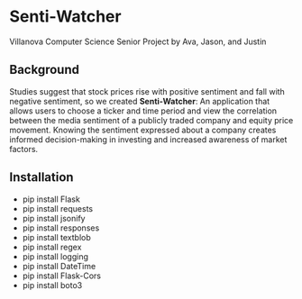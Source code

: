 # Senti-Watcher
Villanova Computer Science Senior Project by Ava, Jason, and Justin

## Background 
Studies suggest that stock prices rise with positive sentiment and fall with negative sentiment, so we created **Senti-Watcher**: An application that allows users to choose a ticker and time period and view the correlation between the media sentiment of a publicly traded company and equity price movement. Knowing the sentiment expressed about a company creates informed decision-making in investing and increased awareness of market factors. 

## Installation 
* pip install Flask
* pip install requests
* pip install jsonify
* pip install responses
* pip install textblob
* pip install regex
* pip install logging
* pip install DateTime
* pip install Flask-Cors
* pip install boto3
